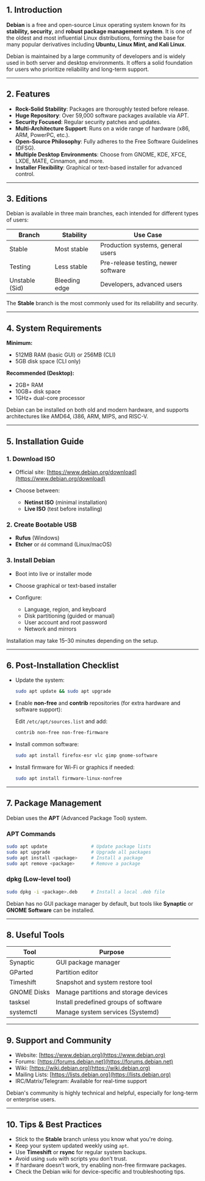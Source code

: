 ## 1. Introduction

**Debian** is a free and open-source Linux operating system known for its **stability, security**, and **robust package management system**. It is one of the oldest and most influential Linux distributions, forming the base for many popular derivatives including **Ubuntu, Linux Mint, and Kali Linux**.

Debian is maintained by a large community of developers and is widely used in both server and desktop environments. It offers a solid foundation for users who prioritize reliability and long-term support.

---

## 2. Features

- **Rock-Solid Stability**: Packages are thoroughly tested before release.
- **Huge Repository**: Over 59,000 software packages available via APT.
- **Security Focused**: Regular security patches and updates.
- **Multi-Architecture Support**: Runs on a wide range of hardware (x86, ARM, PowerPC, etc.).
- **Open-Source Philosophy**: Fully adheres to the Free Software Guidelines (DFSG).
- **Multiple Desktop Environments**: Choose from GNOME, KDE, XFCE, LXDE, MATE, Cinnamon, and more.
- **Installer Flexibility**: Graphical or text-based installer for advanced control.

---

## 3. Editions

Debian is available in three main branches, each intended for different types of users:

| Branch         | Stability     | Use Case                            |
| -------------- | ------------- | ----------------------------------- |
| Stable         | Most stable   | Production systems, general users   |
| Testing        | Less stable   | Pre-release testing, newer software |
| Unstable (Sid) | Bleeding edge | Developers, advanced users          |

The **Stable** branch is the most commonly used for its reliability and security.

---

## 4. System Requirements

**Minimum:**

- 512MB RAM (basic GUI) or 256MB (CLI)
- 5GB disk space (CLI only)

**Recommended (Desktop):**

- 2GB+ RAM
- 10GB+ disk space
- 1GHz+ dual-core processor

Debian can be installed on both old and modern hardware, and supports architectures like AMD64, i386, ARM, MIPS, and RISC-V.

---

## 5. Installation Guide

### 1. Download ISO

- Official site: [https://www.debian.org/download](https://www.debian.org/download)
- Choose between:

  - **Netinst ISO** (minimal installation)
  - **Live ISO** (test before installing)

### 2. Create Bootable USB

- **Rufus** (Windows)
- **Etcher** or `dd` command (Linux/macOS)

### 3. Install Debian

- Boot into live or installer mode
- Choose graphical or text-based installer
- Configure:

  - Language, region, and keyboard
  - Disk partitioning (guided or manual)
  - User account and root password
  - Network and mirrors

Installation may take 15–30 minutes depending on the setup.

---

## 6. Post-Installation Checklist

- Update the system:

  ```bash
  sudo apt update && sudo apt upgrade
  ```

- Enable **non-free** and **contrib** repositories (for extra hardware and software support):

  Edit `/etc/apt/sources.list` and add:

  ```bash
  contrib non-free non-free-firmware
  ```

- Install common software:

  ```bash
  sudo apt install firefox-esr vlc gimp gnome-software
  ```

- Install firmware for Wi-Fi or graphics if needed:

  ```bash
  sudo apt install firmware-linux-nonfree
  ```

---

## 7. Package Management

Debian uses the **APT** (Advanced Package Tool) system.

### APT Commands

```bash
sudo apt update                # Update package lists
sudo apt upgrade               # Upgrade all packages
sudo apt install <package>     # Install a package
sudo apt remove <package>      # Remove a package
```

### dpkg (Low-level tool)

```bash
sudo dpkg -i <package>.deb     # Install a local .deb file
```

Debian has no GUI package manager by default, but tools like **Synaptic** or **GNOME Software** can be installed.

---

## 8. Useful Tools

| Tool        | Purpose                               |
| ----------- | ------------------------------------- |
| Synaptic    | GUI package manager                   |
| GParted     | Partition editor                      |
| Timeshift   | Snapshot and system restore tool      |
| GNOME Disks | Manage partitions and storage devices |
| tasksel     | Install predefined groups of software |
| systemctl   | Manage system services (Systemd)      |

---

## 9. Support and Community

- Website: [https://www.debian.org](https://www.debian.org)
- Forums: [https://forums.debian.net](https://forums.debian.net)
- Wiki: [https://wiki.debian.org](https://wiki.debian.org)
- Mailing Lists: [https://lists.debian.org](https://lists.debian.org)
- IRC/Matrix/Telegram: Available for real-time support

Debian's community is highly technical and helpful, especially for long-term or enterprise users.

---

## 10. Tips & Best Practices

- Stick to the **Stable** branch unless you know what you're doing.
- Keep your system updated weekly using `apt`.
- Use **Timeshift** or **rsync** for regular system backups.
- Avoid using `sudo` with scripts you don’t trust.
- If hardware doesn’t work, try enabling non-free firmware packages.
- Check the Debian wiki for device-specific and troubleshooting tips.
